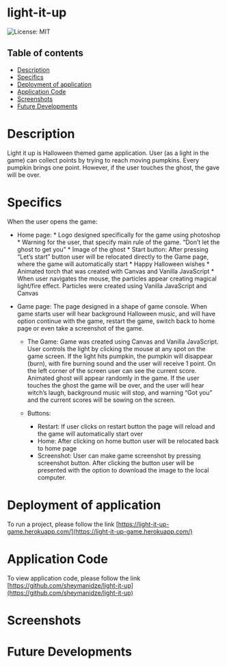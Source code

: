 # light-it-up

 ![License: MIT](https://img.shields.io/badge/License-MIT-yellow.svg)

  ## Table of contents
 * [Description](#GDescription)
 * [Specifics](#Specifics)
 * [Deployment of application](#Deployment-of-application)
 * [Application Code](#Application-Code)
 * [Screenshots](#Screenshots)
 * [Future Developments](#Future-Developments)

# Description

 Light it up is Halloween themed game application. User (as a light in the game) can collect points by trying to reach moving pumpkins. Every pumpkin brings one point. However, if the user touches the ghost, the gave will be over.

# Specifics

  When the user opens the game:
   * Home page:
    * Logo designed specifically for the game using photoshop
    * Warning for the user, that specify main rule of the game. “Don’t let the ghost to get you”
    * Image of the ghost
    * Start button:
        After pressing “Let’s start” button user will be relocated directly to the Game page, where the game will automatically start
    * Happy Halloween wishes
    * Animated torch that was created with Canvas and Vanilla JavaScript
    * When user navigates the mouse, the particles appear creating magical light/fire effect. Particles were created using Vanilla JavaScript and Canvas

   * Game page:
      The page designed in a shape of game console. When game starts user will hear background Halloween music, and will have option continue with the game, restart the game, switch back to home page or even take a screenshot of the game. 

     * The Game:
        Game was created using Canvas and Vanilla JavaScript. User controls the light by clicking the mouse at any spot on the game screen. If the light hits pumpkin, the pumpkin will disappear (burn), with fire burning sound and the user will receive 1 point. On the left corner of the screen user can see the current score. Animated ghost will appear randomly in the game. If the user touches the ghost the game will be over, and the user will hear witch’s laugh, background music will stop, and warning “Got you” and the current scores will be sowing on the screen.

      * Buttons:
         * Restart: If user clicks on restart button the page will reload and the game will automatically start over  
         * Home: After clicking on home button user will be relocated back to home page
         * Screenshot: User can make game screenshot by pressing screenshot button. After clicking the button user will be presented with the option to download the image to the local computer.

# Deployment of application

   To run a project, please follow the link  [https://light-it-up-game.herokuapp.com/](https://light-it-up-game.herokuapp.com/)

# Application Code

   To view application code, please follow the link [https://github.com/sheymanidze/light-it-up](https://github.com/sheymanidze/light-it-up)

# Screenshots

# Future Developments